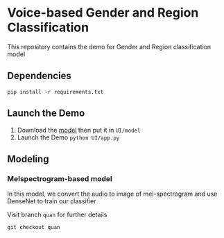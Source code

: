 # Voice-based Gender and Region Classification
This repository contains the demo for Gender and Region classification model

## Dependencies
`pip install -r requirements.txt`

## Launch the Demo
1. Download the [model](https://drive.google.com/file/d/1_IQxXXoTSsCYOPNV18FAXer0JFzCXK1T/view?usp=sharing) then put it in `UI/model`
2. Launch the Demo
`python UI/app.py`

## Modeling
### Melspectrogram-based model
In this model, we convert the audio to image of mel-spectrogram and use DenseNet to train our classifier

Visit branch `quan` for further details

`git checkout quan`